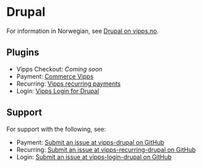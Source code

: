 <!-- START_METADATA
---
hide_table_of_contents: true
pagination_next: null
pagination_prev: null
---
END_METADATA -->

# Drupal

For information in Norwegian, see [Drupal on vipps.no](https://www.vipps.no/produkter-og-tjenester/bedrift/ta-betalt-paa-nett/ta-betalt-paa-nett/drupal/).

## Plugins

* Vipps Checkout: *Coming soon*
* Payment: [Commerce Vipps](https://developer.vippsmobilepay.com/docs/plugins-ext/drupal/)
* Recurring: [Vipps recurring payments](https://developer.vippsmobilepay.com/docs/plugins-ext/recurring-drupal/)
* Login: [Vipps Login for Drupal](https://developer.vippsmobilepay.com/docs/plugins-ext/login-drupal/)


## Support

For support with the following, see:

* Payment: [Submit an issue at vipps-drupal on GitHub](https://github.com/vippsas/vipps-drupal)
* Recurring: [Submit an issue at vipps-recurring-drupal on GitHub](https://github.com/vippsas/vipps-recurring-drupal)
* Login: [Submit an issue at vipps-login-drupal on GitHub](https://github.com/vippsas/vipps-login-drupal)
